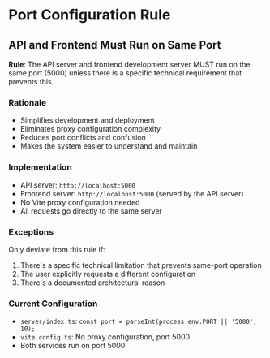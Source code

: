 # Port Configuration Rule

## API and Frontend Must Run on Same Port

**Rule**: The API server and frontend development server MUST run on the same port (5000) unless there is a specific technical requirement that prevents this.

### Rationale
- Simplifies development and deployment
- Eliminates proxy configuration complexity
- Reduces port conflicts and confusion
- Makes the system easier to understand and maintain

### Implementation
- API server: `http://localhost:5000`
- Frontend server: `http://localhost:5000` (served by the API server)
- No Vite proxy configuration needed
- All requests go directly to the same server

### Exceptions
Only deviate from this rule if:
1. There's a specific technical limitation that prevents same-port operation
2. The user explicitly requests a different configuration
3. There's a documented architectural reason

### Current Configuration
- `server/index.ts`: `const port = parseInt(process.env.PORT || '5000', 10);`
- `vite.config.ts`: No proxy configuration, port 5000
- Both services run on port 5000
